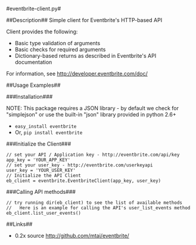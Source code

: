 #eventbrite-client.py#

##Description##
Simple client for Eventbrite's HTTP-based API

Client provides the following:

* Basic type validation of arguments
* Basic checks for required arguments
* Dictionary-based returns as described in Eventbrite's API documentation

For information, see http://developer.eventbrite.com/doc/

##Usage Examples##

###Installation###

NOTE:  This package requires a JSON library - by default we check for "simplejson" or use the built-in "json" library provided in python 2.6+

* `easy_install eventbrite`
* Or, `pip install eventbrite`

###Initialize the Client###

    // set your API / Application key - http://eventbrite.com/api/key
    app_key = 'YOUR_APP_KEY'
    // set your user_key - http://eventbrite.com/userkeyapi
    user_key = 'YOUR_USER_KEY'
    // Initialize the API Client
    eb_client = eventbrite.EventbriteClient(app_key, user_key)

###Calling API methods###

    // try running dir(eb_client) to see the list of available methods
    //   Here is an example for calling the API's user_list_events method
    eb_client.list_user_events()

##Links##
* 0.2x source <http://github.com/mtai/eventbrite/>
